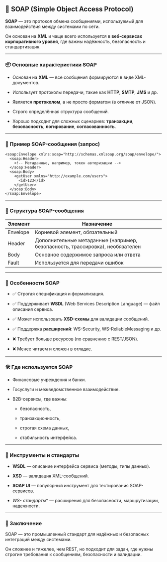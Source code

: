 ## **🧼 SOAP (Simple Object Access Protocol)**

  

**SOAP** — это протокол обмена сообщениями, используемый для взаимодействия между системами по сети.

Он основан на **XML** и чаще всего используется в **веб-сервисах корпоративного уровня**, где важны надёжность, безопасность и стандартизация.

---

### **📦 Основные характеристики SOAP**

- Основан на **XML** — все сообщения формируются в виде XML-документов.
    
- Использует протоколы передачи, такие как **HTTP**, **SMTP**, **JMS** и др.
    
- Является **протоколом**, а не просто форматом (в отличие от JSON).
    
- Строго определённая структура сообщений.
    
- Хорошо подходит для сложных сценариев: **транзакции**, **безопасность**, **логирование**, **согласованность**.


---

### **🧾 Пример SOAP-сообщения (запрос)**

```
<soap:Envelope xmlns:soap="http://schemas.xmlsoap.org/soap/envelope/">
  <soap:Header>
    <!-- Метаданные, например, токен авторизации -->
  </soap:Header>
  <soap:Body>
    <getUser xmlns="http://example.com/users">
      <id>123</id>
    </getUser>
  </soap:Body>
</soap:Envelope>
```

  

---

### **📐 Структура SOAP-сообщения**

|**Элемент**|**Назначение**|
|---|---|
|Envelope|Корневой элемент, обязательный|
|Header|Дополнительные метаданные (например, безопасность, трассировка), необязателен|
|Body|Основное содержимое запроса или ответа|
|Fault|Используется для передачи ошибок|

  

---

### **🔑 Особенности SOAP**

- ✅ Строгая спецификация и формализация.
    
- ✅ Поддерживает **WSDL** (Web Services Description Language) — файл описания сервиса.
    
- ✅ Может использовать **XSD-схемы** для валидации сообщений.
    
- ✅ Поддержка **расширений**: WS-Security, WS-ReliableMessaging и др.
    
- ❌ Требует больше ресурсов (по сравнению с REST/JSON).
    
- ❌ Менее читаем и сложен в отладке.


---

### **🛠️ Где используется SOAP**

- Финансовые учреждения и банки.
    
- Госуслуги и межведомственное взаимодействие.
    
- B2B-сервисы, где важны:
    
    - безопасность,
        
    - транзакционность,
        
    - строгая схема данных,
        
    - стабильность интерфейса.


---

### **🧰 Инструменты и стандарты**

- **WSDL** — описание интерфейса сервиса (методы, типы данных).
    
- **XSD** — валидация XML-сообщений.
    
- **SOAP UI** — популярный инструмент для тестирования SOAP-сервисов.
    
- _WS- стандарты_* — расширения для безопасности, маршрутизации, надежности.


---

### **📎 Заключение**

  

SOAP — это промышленный стандарт для надёжных и безопасных интеграций между системами.

Он сложнее и тяжелее, чем REST, но подходит для задач, где нужны строгие требования к сообщениям, безопасности и валидации.